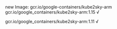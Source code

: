 new Image: gcr.io/google-containers/kube2sky-arm
gcr.io/google_containers/kube2sky-arm:1.15 √

gcr.io/google_containers/kube2sky-arm:1.11 √

